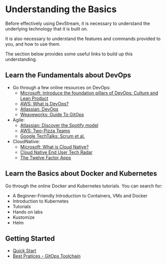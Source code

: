 # Understanding the Basics

Before effectively using DevStream, it is necessary to understand the underlying technology that it is built on.

It is also necessary to understand the features and commands provided to you, and how to use them.

The section below provides some useful links to build up this understanding.

## Learn the Fundamentals about DevOps

- Go through a few online resources on DevOps:
    - [Microsoft: Introduce the foundation pillars of DevOps: Culture and Lean Product](https://docs.microsoft.com/en-us/learn/modules/introduce-foundation-pillars-devops/)
    - [AWS: What is DevOps?](https://aws.amazon.com/devops/what-is-devops/?nc1=h_ls)
    - [Atlassian: DevOps](https://www.atlassian.com/devops)
    - [Weaveworks: Guide To GitOps](https://www.weave.works/technologies/gitops/)
- Agile:
    - [Atlassian: Discover the Spotify model](https://www.atlassian.com/agile/agile-at-scale/spotify)
    - [AWS: Two-Pizza Teams](https://docs.aws.amazon.com/whitepapers/latest/introduction-devops-aws/two-pizza-teams.html)
    - [Google TechTalks: Scrum et al.](https://www.youtube.com/watch?v=IyNPeTn8fpo)
- CloudNative:
    - [Microsoft: What is Cloud Native?](https://docs.microsoft.com/en-us/dotnet/architecture/cloud-native/definition)
    - [Cloud Native End User Tech Radar](https://radar.cncf.io/)
    - [The Twelve Factor Apps](https://12factor.net/)

## Learn the Basics about Docker and Kubernetes

Go through the online Docker and Kubernetes tutorials. You can search for:

- A Beginner-Friendly Introduction to Containers, VMs and Docker
- Introduction to Kubernetes
- Tutorials
- Hands on labs
- Kustomize
- Helm

## Getting Started

- [Quick Start](./quickstart.md)
- [Best Pratices - GitOps Toolchain](./use-cases/gitops.md)
